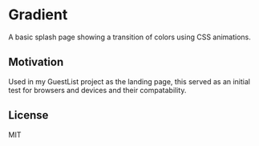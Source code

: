 # Gradient
A basic splash page showing a transition of colors using CSS animations.


## Motivation
Used in my GuestList project as the landing page, this served as an initial test for browsers and devices and their compatability.

## License

MIT